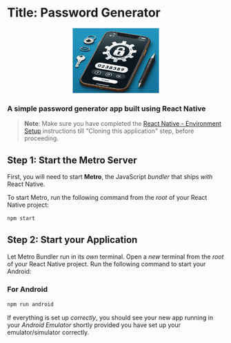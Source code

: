 # Title: Password Generator

<div align="center">
   <img src="./_06309d6c-5e1a-46d9-85ca-2088a0a029e1.jpeg" alt="image" width="200" height="150">
</div>

### A simple password generator app built using React Native
>
>**Note**: Make sure you have completed the [React Native - Environment Setup](https://reactnative.dev/docs/environment-setup) instructions till "Cloning this application" step, before proceeding.

## Step 1: Start the Metro Server

First, you will need to start **Metro**, the JavaScript _bundler_ that ships _with_ React Native.

To start Metro, run the following command from the _root_ of your React Native project:

```bash
npm start
```

## Step 2: Start your Application

Let Metro Bundler run in its _own_ terminal. Open a _new_ terminal from the _root_ of your React Native project. Run the following command to start your Android:

### For Android

```bash
npm run android
```

If everything is set up _correctly_, you should see your new app running in your _Android Emulator_ shortly provided you have set up your emulator/simulator correctly.

